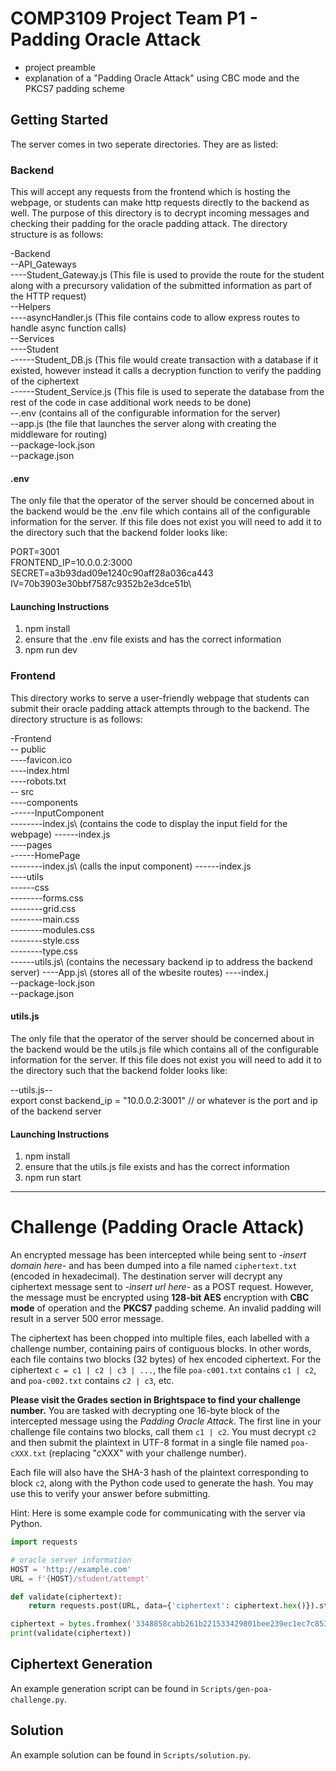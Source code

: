 # COMP3109 Project Team P1 - Padding Oracle Attack
- project preamble
- explanation of a "Padding Oracle Attack" using CBC mode and the PKCS7 padding scheme

## Getting Started
The server comes in two seperate directories. They are as listed:

### Backend
This will accept any requests from the frontend which is hosting the webpage, or students can make http requests directly to the backend as well. The purpose of this directory is to decrypt incoming messages and checking their padding for the oracle padding attack. The directory structure is as follows:

-Backend\
  --API_Gateways\
    ----Student_Gateway.js (This file is used to provide the route for the student along with a precursory validation of the submitted information as part of the HTTP request)\
  --Helpers\
    ----asyncHandler.js (This file contains code to allow express routes to handle async function calls)\
  --Services\
    ----Student\
      ------Student_DB.js (This file would create transaction with a database if it existed, however instead it calls a decryption function to verify the padding of the ciphertext\
      ------Student_Service.js (This file is used to seperate the database from the rest of the code in case additional work needs to be done)\
  --.env (contains all of the configurable information for the server)\
  --app.js (the file that launches the server along with creating the middleware for routing)\
  --package-lock.json\
  --package.json

#### .env
The only file that the operator of the server should be concerned about in the backend would be the .env file which contains all of the configurable information for the server. If this file does not exist you will need to add it to the directory such that the backend folder looks like:

PORT=3001\
FRONTEND_IP=10.0.0.2:3000\
SECRET=a3b93dad09e1240c90aff28a036ca443\
IV=70b3903e30bbf7587c9352b2e3dce51b\

#### Launching Instructions
1) npm install
2) ensure that the .env file exists and has the correct information
3) npm run dev

### Frontend
This directory works to serve a user-friendly webpage that students can submit their oracle padding attack attempts through to the backend. The directory structure is as follows:

-Frontend\
  -- public\
    ----favicon.ico\
    ----index.html\
    ----robots.txt\
  -- src\
    ----components\
      ------InputComponent\
        --------index.js\ (contains the code to display the input field for the webpage)
      ------index.js\
    ----pages\
      ------HomePage\
        --------index.js\ (calls the input component)
      ------index.js\
    ----utils\
      ------css\
        --------forms.css\
        --------grid.css\
        --------main.css\
        --------modules.css\
        --------style.css\
        --------type.css\
      ------utils.js\ (contains the necessary backend ip to address the backend server)
    ----App.js\ (stores all of the wbesite routes)
    ----index.j\
  --package-lock.json\
  --package.json
  
#### utils.js
The only file that the operator of the server should be concerned about in the backend would be the utils.js file which contains all of the configurable information for the server. If this file does not exist you will need to add it to the directory such that the backend folder looks like:

--utils.js--\
export const backend_ip = "10.0.0.2:3001" // or whatever is the port and ip of the backend server

#### Launching Instructions
1) npm install
2) ensure that the utils.js file exists and has the correct information
3) npm run start

---

# Challenge (Padding Oracle Attack)
An encrypted message has been intercepted while being sent to *-insert domain here-* and has been dumped into a file
named `ciphertext.txt` (encoded in hexadecimal). The destination server will decrypt any ciphertext message sent to
*-insert url here-* as a POST request. However, the message must be encrypted using **128-bit AES** encryption with
**CBC mode** of operation and the **PKCS7** padding scheme. An invalid padding will result in a server 500 error message.

The ciphertext has been chopped into multiple files, each labelled with a challenge number, containing pairs of
contiguous blocks. In other words, each file contains two blocks (32 bytes) of hex encoded ciphertext. For the ciphertext
`c = c1 | c2 | c3 | ...`, the file `poa-c001.txt` contains `c1 | c2`, and `poa-c002.txt` contains `c2 | c3`, etc.

**Please visit the Grades section in Brightspace to find your challenge number.**
You are tasked with decrypting one 16-byte block of the intercepted message using the *Padding Oracle Attack*. The first
line in your challenge file contains two blocks, call them `c1 | c2`. You must decrypt `c2` and then submit the plaintext
in UTF-8 format in a single file named `poa-cXXX.txt` (replacing "cXXX" with your challenge number).

Each file will also have the SHA-3 hash of the plaintext corresponding to block `c2`, along with the Python code used
to generate the hash. You may use this to verify your answer before submitting.

Hint: Here is some example code for communicating with the server via Python.
```python
import requests

# oracle server information
HOST = 'http://example.com'
URL = f'{HOST}/student/attempt'

def validate(ciphertext):
    return requests.post(URL, data={'ciphertext': ciphertext.hex()}).status_code < 500

ciphertext = bytes.fromhex('3348858cabb261b221533429801bee239ec1ec7c853509c8a261fc2b2b2211b0')
print(validate(ciphertext))
```

## Ciphertext Generation
An example generation script can be found in `Scripts/gen-poa-challenge.py`.

## Solution
An example solution can be found in `Scripts/solution.py`.
